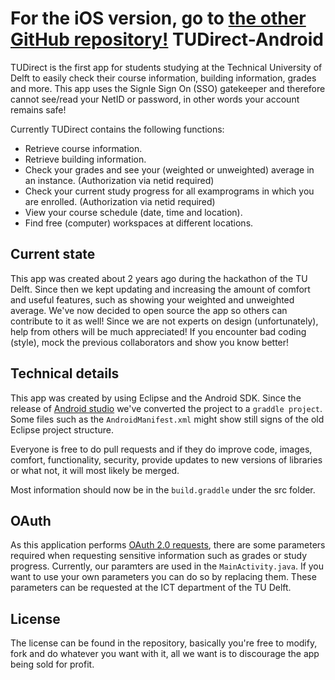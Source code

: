 For the iOS version, go to [the other GitHub repository!](https://github.com/devos50/TUDirect-iOS)
TUDirect-Android
================

TUDirect is the first app for students studying at the Technical University of Delft to easily check their course information, building information, grades and more.
This app uses the Signle Sign On (SSO) gatekeeper and therefore cannot see/read your NetID or password, in other words your account remains safe!

Currently TUDirect contains the following functions:

* Retrieve course information.
* Retrieve building information.
* Check your grades and see your (weighted or unweighted) average in an instance. (Authorization via netid required)
* Check your current study progress for all examprograms in which you are enrolled. (Authorization via netid required)
* View your course schedule (date, time and location).
* Find free (computer) workspaces at different locations.


Current state
------------

This app was created about 2 years ago during the hackathon of the TU Delft.
Since then we kept updating and increasing the amount of comfort and useful features, such as showing your weighted and unweighted average.
We've now decided to open source the app so others can contribute to it as well! Since we are not experts on design (unfortunately), help from others will be much appreciated! If you encounter bad coding (style), mock the previous collaborators and show you know better!

Technical details
-----------------
This app was created by using Eclipse and the Android SDK. Since the release of [Android studio](http://developer.android.com/sdk/installing/studio.html) we've converted the project to a ``graddle project``.
Some files such as the ``AndroidManifest.xml`` might show still signs of the old Eclipse project structure.

Everyone is free to do pull requests and if they do improve code, images, comfort, functionality, security, provide updates to new versions of libraries or what not, it will most likely be merged.

Most information should now be in the ``build.graddle`` under the src folder.

OAuth
---------------
As this application performs [OAuth 2.0 requests](http://oauth.net/2/), there are some parameters required when requesting sensitive information such as grades or study progress. Currently, our paramters are used in the ``MainActivity.java``. If you want to use your own parameters you can do so by replacing them. These parameters can be  requested at the ICT department of the TU Delft.

License
-------
The license can be found in the repository, basically you're free to modify, fork and do whatever you want with it, all we want is to discourage the app being sold for profit.
